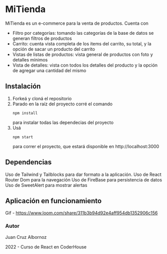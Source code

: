 # MiTienda
MiTienda es un e-commerce para la venta de productos.
Cuenta con
- Filtro por categorías: tomando las categorías de la base de datos se generan filtros de productos
- Carrito: cuenta vista completa de los items del carrito, su total, y la opción de sacar un producto del carrito
- Vistas de listas de productos: vista general de productos con foto y detalles mínimos
- Vista de detalles: vista con todos los detalles del producto y la opción de agregar una cantidad del mismo
## Instalación
1. Forkeá y cloná el repositorio
2. Parado en la raíz del proyecto corré el comando 
   ```
   npm install
   ```
    para instalar todas las dependecias del proyecto
3. Usá 
   ```
   npm start
   ```
    para correr el proyecto, que estará disponible en http://localhost:3000
## Dependencias
Uso de Tailwind y Tailblocks para dar formato a la aplicación.
Uso de React Router Dom para la navegación
Uso de FireBase para persistencia de datos
Uso de SweetAlert para mostrar alertas
## Aplicación en funcionamiento
Gif - https://www.loom.com/share/311b3b94d92e4aff954db1352906c156
### Autor
Juan Cruz Albornoz

2022 - Curso de React en CoderHouse